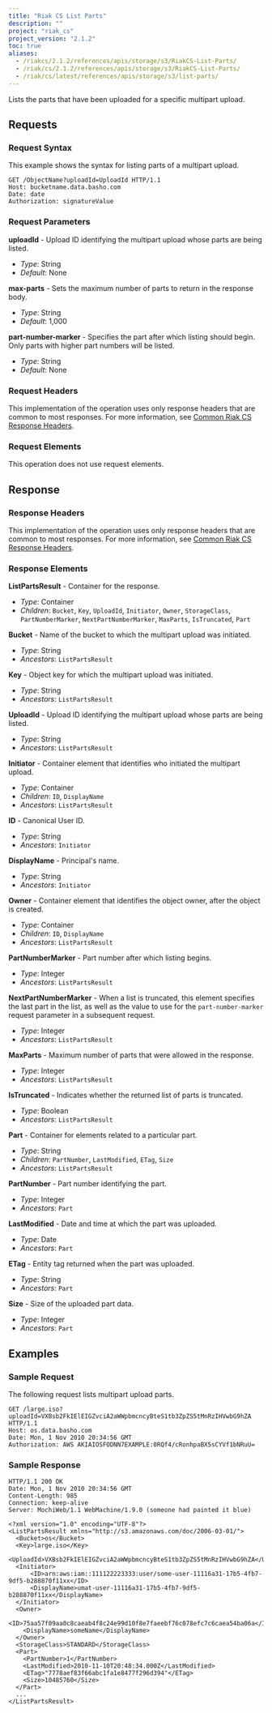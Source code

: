 ```yaml
---
title: "Riak CS List Parts"
description: ""
project: "riak_cs"
project_version: "2.1.2"
toc: true
aliases:
  - /riakcs/2.1.2/references/apis/storage/s3/RiakCS-List-Parts/
  - /riak/cs/2.1.2/references/apis/storage/s3/RiakCS-List-Parts/
  - /riak/cs/latest/references/apis/storage/s3/list-parts/
---
```


Lists the parts that have been uploaded for a specific multipart upload.

## Requests

### Request Syntax

This example shows the syntax for listing parts of a multipart upload.

```
GET /ObjectName?uploadId=UploadId HTTP/1.1
Host: bucketname.data.basho.com
Date: date
Authorization: signatureValue
```

### Request Parameters

**uploadId** - Upload ID identifying the multipart upload whose parts are being listed.

* *Type*: String
* *Default*: None

**max-parts** - Sets the maximum number of parts to return in the response body.

* *Type*: String
* *Default*: 1,000

**part-number​-marker** - Specifies the part after which listing should begin. Only parts with higher part numbers will be listed.

* *Type*: String
* *Default*: None

### Request Headers

This implementation of the operation uses only response headers that are common to most responses. For more information, see [Common Riak CS Response Headers]({{<baseurl>}}riak/cs/2.1.2/references/apis/storage/s3/common-response-headers).

### Request Elements

This operation does not use request elements.

## Response

### Response Headers

This implementation of the operation uses only response headers that are common to most responses. For more information, see [Common Riak CS Response Headers]({{<baseurl>}}riak/cs/2.1.2/references/apis/storage/s3/common-response-headers).

### Response Elements

**ListPartsResult** - Container for the response.

* *Type*: Container
* *Children*: `Bucket`, `Key`, `UploadId`, `Initiator`, `Owner`, `StorageClass`, `PartNumberMarker`, `NextPartNumberMarker`, `MaxParts`, `IsTruncated`, `Part`

**Bucket** - Name of the bucket to which the multipart upload was initiated.

* *Type*: String
* *Ancestors*: `ListPartsResult`

**Key** - Object key for which the multipart upload was initiated.

* *Type*: String
* *Ancestors*: `ListPartsResult`

**UploadId** - Upload ID identifying the multipart upload whose parts are being listed.

* *Type*: String
* *Ancestors*: `ListPartsResult`

**Initiator** - Container element that identifies who initiated the multipart upload.

* *Type*: Container
* *Children*: `ID`, `DisplayName`
* *Ancestors*: `ListPartsResult`

**ID** - Canonical User ID.

* *Type*: String
* *Ancestors*: `Initiator`

**DisplayName** - Principal's name.

* *Type*: String
* *Ancestors*: `Initiator`

**Owner** - Container element that identifies the object owner, after the object is created.

* *Type*: Container
* *Children*: `ID`, `DisplayName`
* *Ancestors*: `ListPartsResult`

**PartNumberMarker** - Part number after which listing begins.

* *Type*: Integer
* *Ancestors*: `ListPartsResult`

**NextPartNumberMarker** - When a list is truncated, this element specifies the last part in the list, as well as the value to use for the `part-number-marker` request parameter in a subsequent request.

* *Type*: Integer
* *Ancestors*: `ListPartsResult`

**MaxParts** - Maximum number of parts that were allowed in the response.

* *Type*: Integer
* *Ancestors*: `ListPartsResult`

**IsTruncated** - Indicates whether the returned list of parts is truncated.

* *Type*: Boolean
* *Ancestors*: `ListPartsResult`

**Part** - Container for elements related to a particular part.

* *Type*: String
* *Children*: `PartNumber`, `LastModified`, `ETag`, `Size`
* *Ancestors*: `ListPartsResult`

**PartNumber** - Part number identifying the part.

* *Type*: Integer
* *Ancestors*: `Part`

**LastModified** - Date and time at which the part was uploaded.

* *Type*: Date
* *Ancestors*: `Part`

**ETag** - Entity tag returned when the part was uploaded.

* *Type*: String
* *Ancestors*: `Part`

**Size** - Size of the uploaded part data.

* *Type*: Integer
* *Ancestors*: `Part`

## Examples

### Sample Request

The following request lists multipart upload parts.

```
GET /large.iso?uploadId=VXBsb2FkIElEIGZvciA2aWWpbmcncyBteS1tb3ZpZS5tMnRzIHVwbG9hZA HTTP/1.1
Host: os.data.basho.com
Date: Mon, 1 Nov 2010 20:34:56 GMT
Authorization: AWS AKIAIOSFODNN7EXAMPLE:0RQf4/cRonhpaBX5sCYVf1bNRuU=
```

### Sample Response

```
HTTP/1.1 200 OK
Date: Mon, 1 Nov 2010 20:34:56 GMT
Content-Length: 985
Connection: keep-alive
Server: MochiWeb/1.1 WebMachine/1.9.0 (someone had painted it blue)

<?xml version="1.0" encoding="UTF-8"?>
<ListPartsResult xmlns="http://s3.amazonaws.com/doc/2006-03-01/">
  <Bucket>os</Bucket>
  <Key>large.iso</Key>
  <UploadId>VXBsb2FkIElEIGZvciA2aWWpbmcncyBteS1tb3ZpZS5tMnRzIHVwbG9hZA</UploadId>
  <Initiator>
      <ID>arn:aws:iam::111122223333:user/some-user-11116a31-17b5-4fb7-9df5-b288870f11xx</ID>
      <DisplayName>umat-user-11116a31-17b5-4fb7-9df5-b288870f11xx</DisplayName>
  </Initiator>
  <Owner>
    <ID>75aa57f09aa0c8caeab4f8c24e99d10f8e7faeebf76c078efc7c6caea54ba06a</ID>
    <DisplayName>someName</DisplayName>
  </Owner>
  <StorageClass>STANDARD</StorageClass>
  <Part>
    <PartNumber>1</PartNumber>
    <LastModified>2010-11-10T20:48:34.000Z</LastModified>
    <ETag>"7778aef83f66abc1fa1e8477f296d394"</ETag>
    <Size>10485760</Size>
  </Part>
  ...
</ListPartsResult>
```
